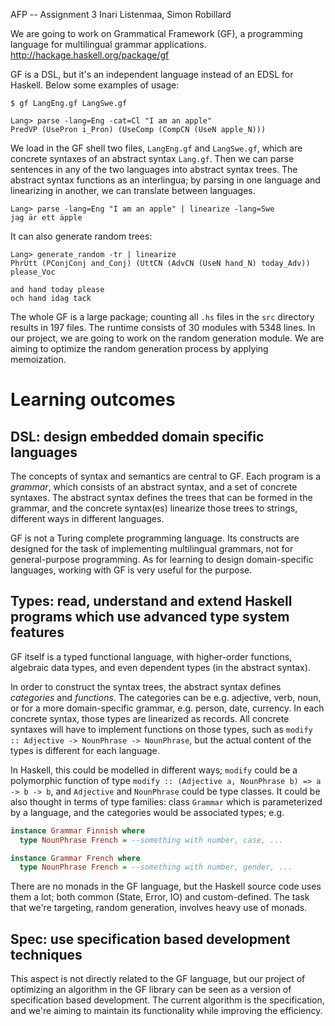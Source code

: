 AFP -- Assignment 3
Inari Listenmaa, Simon Robillard

We are going to work on Grammatical Framework (GF), a programming language for multilingual grammar applications. http://hackage.haskell.org/package/gf

GF is a DSL, but it's an independent language instead of an EDSL for Haskell. Below some examples of usage:

```
$ gf LangEng.gf LangSwe.gf

Lang> parse -lang=Eng -cat=Cl "I am an apple" 
PredVP (UsePron i_Pron) (UseComp (CompCN (UseN apple_N)))
```

We load in the GF shell two files, `LangEng.gf` and `LangSwe.gf`, which are concrete syntaxes of an abstract syntax `Lang.gf`.
Then we can parse sentences in any of the two languages into abstract syntax trees.
The abstract syntax functions as an interlingua; by parsing in one language and linearizing in another, we can
translate between languages.

```
Lang> parse -lang=Eng "I am an apple" | linearize -lang=Swe
jag är ett äpple
```

It can also generate random trees:

```
Lang> generate_random -tr | linearize
PhrUtt (PConjConj and_Conj) (UttCN (AdvCN (UseN hand_N) today_Adv)) please_Voc

and hand today please
och hand idag tack
```

The whole GF is a large package; counting all `.hs` files in the `src` directory results in 197 files.
The runtime consists of 30 modules with 5348 lines.
In our project, we are going to work on the random generation module.
We are aiming to optimize the random generation process by applying memoization.


# Learning outcomes

## DSL: design embedded domain specific languages

The concepts of syntax and semantics are central to GF.
Each program is a *grammar*, which consists of an abstract syntax, and a set of concrete syntaxes.
The abstract syntax defines the trees that can be formed in the grammar, and the concrete syntax(es) linearize
those trees to strings, different ways in different languages.

GF is not a Turing complete programming language.
Its constructs are designed for the task of implementing multilingual grammars, not for general-purpose programming.
As for learning to design domain-specific languages, working with GF is very useful for the purpose.

## Types: read, understand and extend Haskell programs which use advanced type system features

GF itself is a typed functional language, with higher-order functions, algebraic data types, and even dependent types (in the abstract syntax).

In order to construct the syntax trees, the abstract syntax defines *categories* and *functions*.
The categories can be e.g. adjective, verb, noun, or for a more domain-specific grammar, e.g. 
person, date, currency. In each concrete syntax, those types are linearized as records.
All concrete syntaxes will have to implement functions on those types, such as `modify :: Adjective -> NounPhrase -> NounPhrase`,
but the actual content of the types is different for each language.

In Haskell, this could be modelled in different ways; `modify` could be a polymorphic function of type
`modify :: (Adjective a, NounPhrase b) => a -> b -> b`, and `Adjective` and `NounPhrase` could be type classes.
It could be also thought in terms of type families: class `Grammar` which is parameterized by a language, and the categories would be associated types; e.g. 

```haskell
instance Grammar Finnish where
  type NounPhrase French = --something with number, case, ...

instance Grammar French where
  type NounPhrase French = --something with number, gender, ...
```

There are no monads in the GF language, but the Haskell source code uses them a lot; both common (State, Error, IO) and custom-defined.
The task that we're targeting, random generation, involves heavy use of monads.


## Spec: use specification based development techniques

This aspect is not directly related to the GF language, but 
our project of optimizing an algorithm in the GF library can be seen as a version of specification based development.
The current algorithm is the specification, and we're aiming to maintain its functionality while improving the efficiency.
